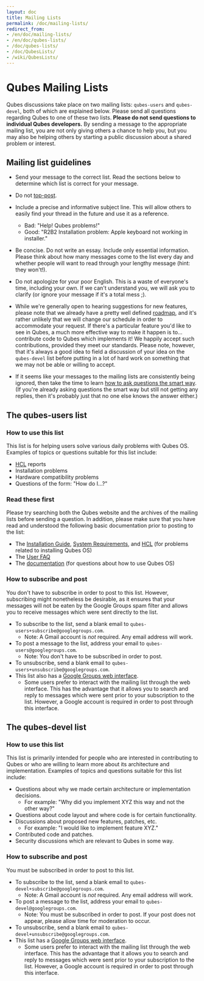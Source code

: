```yaml
---
layout: doc
title: Mailing Lists
permalink: /doc/mailing-lists/
redirect_from:
- /en/doc/mailing-lists/
- /en/doc/qubes-lists/
- /doc/qubes-lists/
- /doc/QubesLists/
- /wiki/QubesLists/
---
```


Qubes Mailing Lists
===================

Qubes discussions take place on two mailing lists: `qubes-users` and
`qubes-devel`, both of which are explained below. Please send all questions
regarding Qubes to one of these two lists. **Please do not send questions to
individual Qubes developers.** By sending a message to the appropriate mailing
list, you are not only giving others a chance to help you, but you may also be
helping others by starting a public discussion about a shared problem or
interest.


Mailing list guidelines
-----------------------

 * Send your message to the correct list. Read the sections below to determine
   which list is correct for your message.

 * Do not [top-post].

 * Include a precise and informative subject line. This will allow others to
   easily find your thread in the future and use it as a reference.
   * Bad: "Help! Qubes problems!"
   * Good: "R2B2 Installation problem: Apple keyboard not working in installer."

 * Be concise. Do not write an essay. Include only essential information. Please
   think about how many messages come to the list every day and whether people
   will want to read through your lengthy message (hint: they won't!).

 * Do not apologize for your poor English. This is a waste of everyone's time,
   including your own. If we can't understand you, we will ask you to clarify
   (or ignore your message if it's a total mess ;).

 * While we're generally open to hearing suggestions for new features, please
   note that we already have a pretty well defined [roadmap], and it's rather
   unlikely that we will change our schedule in order to accommodate your
   request. If there's a particular feature you'd like to see in Qubes, a much
   more effective way to make it happen is to... contribute code to Qubes which
   implements it! We happily accept such contributions, provided they meet our
   standards. Please note, however, that it's always a good idea to field a
   discussion of your idea on the `qubes-devel` list before putting in a lot of
   hard work on something that we may not be able or willing to accept.

 * If it seems like your messages to the mailing lists are consistently being
   ignored, then take the time to learn [how to ask questions the smart way].
   (If you're already asking questions the smart way but still not getting any
   replies, then it's probably just that no one else knows the answer either.)


The **qubes-users** list
------------------------

### How to use this list

This list is for helping users solve various daily problems with Qubes OS.
Examples of topics or questions suitable for this list include:

 * [HCL] reports
 * Installation problems
 * Hardware compatibility problems
 * Questions of the form: "How do I...?"

### Read these first

Please try searching both the Qubes website and the archives of the mailing
lists before sending a question. In addition, please make sure that you have
read and understood the following basic documentation prior to posting to the
list:

 * The [Installation Guide], [System Requirements], and [HCL] (for problems
   related to installing Qubes OS)
 * The [User FAQ]
 * The [documentation] (for questions about how to use Qubes OS)

### How to subscribe and post

You don't have to subscribe in order to post to this list. However, subscribing
might nonetheless be desirable, as it ensures that your messages will not be
eaten by the Google Groups spam filter and allows you to receive messages which
were sent directly to the list.

 * To subscribe to the list, send a blank email to
   `qubes-users+subscribe@googlegroups.com`.
   * Note: A Gmail account is *not* required. Any email address will work.
 * To post a message to the list, address your email to
   `qubes-users@googlegroups.com`.
   * Note: You don't have to be subscribed in order to post.
 * To unsubscribe, send a blank email to
   `qubes-users+unsubscribe@googlegroups.com`.
 * This list also has a [Google Groups web interface][qubes-users-web].
   * Some users prefer to interact with the mailing list through the web
     interface. This has the advantage that it allows you to search and reply to
     messages which were sent prior to your subscription to the list. However, a
     Google account is required in order to post through this interface.


The **qubes-devel** list
------------------------

### How to use this list

This list is primarily intended for people who are interested in contributing to
Qubes or who are willing to learn more about its architecture and
implementation. Examples of topics and questions suitable for this list include:

 * Questions about why we made certain architecture or implementation decisions.
   * For example: "Why did you implement XYZ this way and not the other way?"
 * Questions about code layout and where code is for certain functionality.
 * Discussions about proposed new features, patches, etc.
   * For example: "I would like to implement feature XYZ."
 * Contributed code and patches.
 * Security discussions which are relevant to Qubes in some way.

### How to subscribe and post

You must be subscribed in order to post to this list.

 * To subscribe to the list, send a blank email to
   `qubes-devel+subscribe@googlegroups.com`.
   * Note: A Gmail account is *not* required. Any email address will work.
 * To post a message to the list, address your email to
   `qubes-devel@googlegroups.com`.
   * Note: You must be subscribed in order to post. If your post does not
     appear, please allow time for moderation to occur.
 * To unsubscribe, send a blank email to
   `qubes-devel+unsubscribe@googlegroups.com`.
 * This list has a [Google Groups web interface][qubes-devel-web].
   * Some users prefer to interact with the mailing list through the web
     interface. This has the advantage that it allows you to search and reply to
     messages which were sent prior to your subscription to the list. However, a
     Google account is required in order to post through this interface.


[top-post]: https://en.wikipedia.org/wiki/Posting_style
[roadmap]: https://github.com/QubesOS/qubes-issues/milestones
[how to ask questions the smart way]: http://www.catb.org/esr/faqs/smart-questions.html
[HCL]: /doc/hcl/
[Installation Guide]: /doc/installation-guide/
[System Requirements]: /doc/system-requirements/
[User FAQ]: /doc/user-faq/
[documentation]: /doc/
[qubes-users-web]: https://groups.google.com/group/qubes-users
[qubes-devel-web]: https://groups.google.com/group/qubes-devel


